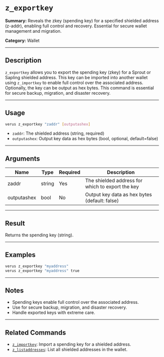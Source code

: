 # `z_exportkey`

**Summary:**
Reveals the zkey (spending key) for a specified shielded address (z-addr), enabling full control and recovery. Essential for secure wallet management and migration.

**Category:**
Wallet

---

## Description
`z_exportkey` allows you to export the spending key (zkey) for a Sprout or Sapling shielded address. This key can be imported into another wallet using `z_importkey` to enable full control over the associated address. Optionally, the key can be output as hex bytes. This command is essential for secure backup, migration, and disaster recovery.

---

## Usage
```bash
verus z_exportkey "zaddr" [outputashex]
```
- `zaddr`: The shielded address (string, required)
- `outputashex`: Output key data as hex bytes (bool, optional, default=false)

---

## Arguments
| Name         | Type    | Required | Description                                         |
|--------------|---------|----------|-----------------------------------------------------|
| zaddr        | string  | Yes      | The shielded address for which to export the key    |
| outputashex  | bool    | No       | Output key data as hex bytes (default: false)       |

---

## Result
Returns the spending key (string).

---

## Examples
```bash
verus z_exportkey "myaddress"
verus z_exportkey "myaddress" true
```

---

## Notes
- Spending keys enable full control over the associated address.
- Use for secure backup, migration, and disaster recovery.
- Handle exported keys with extreme care.

---

## Related Commands
- [`z_importkey`](./z_importkey.md): Import a spending key for a shielded address.
- [`z_listaddresses`](./z_listaddresses.md): List all shielded addresses in the wallet. 
